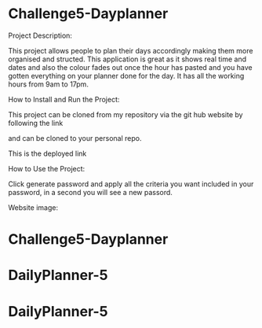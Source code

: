# Challenge5-Dayplanner

Project Description:

This project allows people to plan their days accordingly making them more organised and structed. This application is great as it shows real time and dates and also the colour fades out once the hour has pasted and you have gotten everything on your planner done for the day. It has all the working hours from 9am to 17pm. 

How to Install and Run the Project:

This project can be cloned from my repository via the git hub website by following the link

and can be cloned to your personal repo.

 This is the deployed link 

How to Use the Project:

Click generate password and apply all the criteria you want included in your password, in a second you will see a new passord.

Website image:
# Challenge5-Dayplanner
# DailyPlanner-5
# DailyPlanner-5
